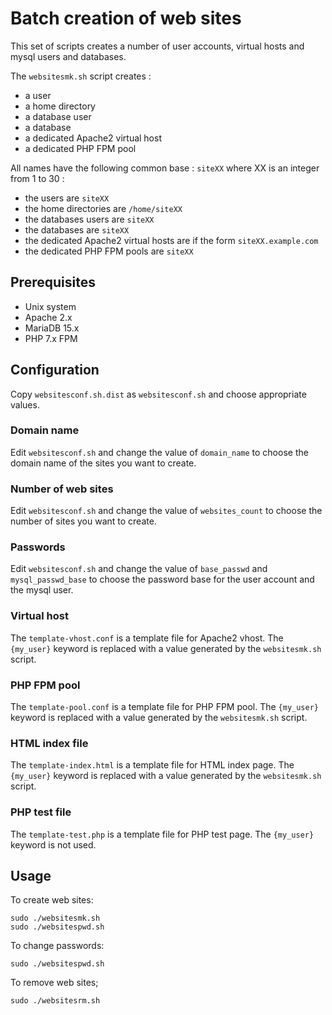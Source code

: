 # Batch creation of web sites

This set of scripts creates a number of user accounts, virtual hosts and mysql users and databases.

The `websitesmk.sh` script creates :

- a user
- a home directory
- a database user
- a database
- a dedicated Apache2 virtual host
- a dedicated PHP FPM pool

All names have the following common base : `siteXX` where XX is an integer from 1 to 30 :

- the users are `siteXX`
- the home directories are `/home/siteXX`
- the databases users are `siteXX`
- the databases are `siteXX`
- the dedicated Apache2 virtual hosts are if the form `siteXX.example.com`
- the dedicated PHP FPM pools are `siteXX`

## Prerequisites

- Unix system
- Apache 2.x
- MariaDB 15.x
- PHP 7.x FPM

## Configuration

Copy `websitesconf.sh.dist` as `websitesconf.sh` and choose appropriate values.

### Domain name

Edit `websitesconf.sh` and change the value of `domain_name` to choose the domain name of the sites you want to create.

### Number of web sites

Edit `websitesconf.sh` and change the value of `websites_count` to choose the number of sites you want to create.

### Passwords

Edit `websitesconf.sh` and change the value of `base_passwd` and `mysql_passwd_base` to choose the password base for the user account and the mysql user.

### Virtual host

The `template-vhost.conf` is a template file for Apache2 vhost.
The `{my_user}` keyword is replaced with a value generated by the `websitesmk.sh` script.

### PHP FPM pool

The `template-pool.conf` is a template file for PHP FPM pool.
The `{my_user}` keyword is replaced with a value generated by the `websitesmk.sh` script.

### HTML index file

The `template-index.html` is a template file for HTML index page.
The `{my_user}` keyword is replaced with a value generated by the `websitesmk.sh` script.

### PHP test file

The `template-test.php` is a template file for PHP test page.
The `{my_user}` keyword is not used.

## Usage

To create web sites:

	sudo ./websitesmk.sh
	sudo ./websitespwd.sh

To change passwords:

	sudo ./websitespwd.sh

To remove web sites;

	sudo ./websitesrm.sh

